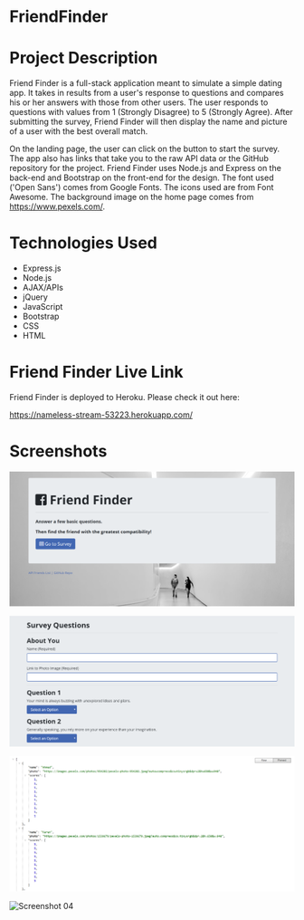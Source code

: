 # FriendFinder

# Project Description

Friend Finder is a full-stack application meant to simulate a simple dating app. It takes in results from a user's response to questions and compares his or her answers with those from other users. The user responds to questions with values from 1 (Strongly Disagree) to 5 (Strongly Agree). After submitting the survey, Friend Finder will then display the name and picture of a user with the best overall match.

On the landing page, the user can click on the button to start the survey. The app also has links that take you to the raw API data or the GitHub repository for the project. Friend Finder uses Node.js and Express on the back-end and Bootstrap on the front-end for the design. The font used ('Open Sans') comes from Google Fonts. The icons used are from Font Awesome. The background image on the home page comes from https://www.pexels.com/.

# Technologies Used

* Express.js
* Node.js
* AJAX/APIs
* jQuery
* JavaScript
* Bootstrap
* CSS
* HTML

# Friend Finder Live Link

Friend Finder is deployed to Heroku. Please check it out here:

https://nameless-stream-53223.herokuapp.com/

# Screenshots

![Screenshot 01](screenshots/friendFinder-screenshot01.png "Home Page")

![Screenshot 02](screenshots/friendFinder-screenshot02.png "Survey Page")

![Screenshot 03](screenshots/friendFinder-screenshot03.png "API Friends List")

![Screenshot 04](screenshots/friend-finder-demo.gif "Demo")
